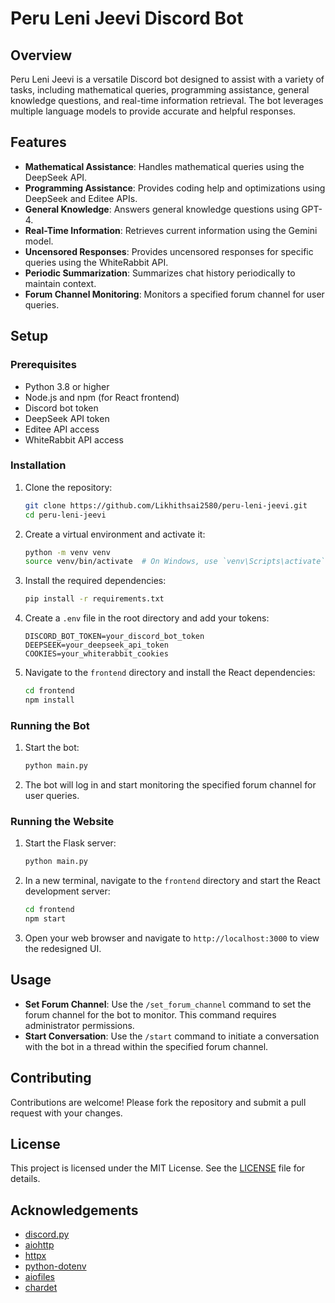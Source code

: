 # Peru Leni Jeevi Discord Bot

## Overview

Peru Leni Jeevi is a versatile Discord bot designed to assist with a variety of tasks, including mathematical queries, programming assistance, general knowledge questions, and real-time information retrieval. The bot leverages multiple language models to provide accurate and helpful responses.

## Features

- **Mathematical Assistance**: Handles mathematical queries using the DeepSeek API.
- **Programming Assistance**: Provides coding help and optimizations using DeepSeek and Editee APIs.
- **General Knowledge**: Answers general knowledge questions using GPT-4.
- **Real-Time Information**: Retrieves current information using the Gemini model.
- **Uncensored Responses**: Provides uncensored responses for specific queries using the WhiteRabbit API.
- **Periodic Summarization**: Summarizes chat history periodically to maintain context.
- **Forum Channel Monitoring**: Monitors a specified forum channel for user queries.

## Setup

### Prerequisites

- Python 3.8 or higher
- Node.js and npm (for React frontend)
- Discord bot token
- DeepSeek API token
- Editee API access
- WhiteRabbit API access

### Installation

1. Clone the repository:
   ```bash
   git clone https://github.com/Likhithsai2580/peru-leni-jeevi.git
   cd peru-leni-jeevi
   ```

2. Create a virtual environment and activate it:
   ```bash
   python -m venv venv
   source venv/bin/activate  # On Windows, use `venv\Scripts\activate`
   ```

3. Install the required dependencies:
   ```bash
   pip install -r requirements.txt
   ```

4. Create a `.env` file in the root directory and add your tokens:
   ```env
   DISCORD_BOT_TOKEN=your_discord_bot_token
   DEEPSEEK=your_deepseek_api_token
   COOKIES=your_whiterabbit_cookies
   ```

5. Navigate to the `frontend` directory and install the React dependencies:
   ```bash
   cd frontend
   npm install
   ```

### Running the Bot

1. Start the bot:
   ```bash
   python main.py
   ```

2. The bot will log in and start monitoring the specified forum channel for user queries.

### Running the Website

1. Start the Flask server:
   ```bash
   python main.py
   ```

2. In a new terminal, navigate to the `frontend` directory and start the React development server:
   ```bash
   cd frontend
   npm start
   ```

3. Open your web browser and navigate to `http://localhost:3000` to view the redesigned UI.

## Usage

- **Set Forum Channel**: Use the `/set_forum_channel` command to set the forum channel for the bot to monitor. This command requires administrator permissions.
- **Start Conversation**: Use the `/start` command to initiate a conversation with the bot in a thread within the specified forum channel.

## Contributing

Contributions are welcome! Please fork the repository and submit a pull request with your changes.

## License

This project is licensed under the MIT License. See the [LICENSE](LICENSE) file for details.

## Acknowledgements

- [discord.py](https://github.com/Rapptz/discord.py)
- [aiohttp](https://github.com/aio-libs/aiohttp)
- [httpx](https://github.com/encode/httpx)
- [python-dotenv](https://github.com/theskumar/python-dotenv)
- [aiofiles](https://github.com/Tinche/aiofiles)
- [chardet](https://github.com/chardet/chardet)
